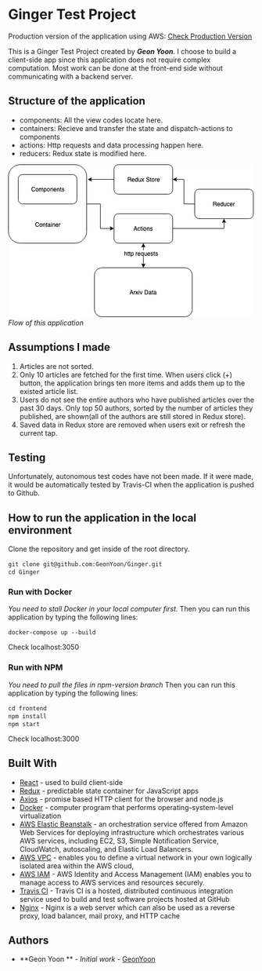 # Ginger Test Project

Production version of the application using AWS: 
[Check Production Version](http://ginger-env.3khafvwt37.us-east-2.elasticbeanstalk.com/)

This is a Ginger Test Project created by ***Geon Yoon***.
I choose to build a client-side app since this application does not require complex computation. Most work can be done at the front-end side without communicating with a backend server.

## Structure of the application
- components: All the view codes locate here.
- containers: Recieve and transfer the state and dispatch-actions to components
- actions: Http requests and data processing happen here.
- reducers: Redux state is modified here.

![](./map.png)
*Flow of this application*

## Assumptions I made
1. Articles are not sorted. 
2. Only 10 articles are fetched for the first time. When users click (+) button, the application brings ten more items and adds them up to the existed article list. 
3. Users do not see the entire authors who have published articles over the past 30 days. Only top 50 authors, sorted by the number of articles they published, are shown(all of the authors are still stored in Redux store).
4. Saved data in Redux store are removed when users exit or refresh the current tap.

## Testing
Unfortunately, autonomous test codes have not been made. If it were made, it would be automatically tested by Travis-CI when the application is pushed to Github.

## How to run the application in the local environment

Clone the repository and get inside of the root directory.
```
git clone git@github.com:GeonYoon/Ginger.git
cd Ginger
```

### Run with Docker
*You need to stall Docker in your local computer first.*
Then you can run this application by typing the following lines:
```
docker-compose up --build
```
Check localhost:3050

### Run with NPM
*You need to pull the files in npm-version branch*
Then you can run this application by typing the following lines:
```
cd frontend
npm install
npm start
```
Check localhost:3000

## Built With
* [React](https://reactjs.org/) - used to build client-side
* [Redux](http://redux.js.org/docs/basics/UsageWithReact.html) - predictable state container for JavaScript apps
* [Axios](https://github.com/axios/axios) - promise based HTTP client for the browser and node.js
* [Docker](https://www.docker.com/) - computer program that performs operating-system-level virtualization
* [AWS Elastic Beanstalk](https://aws.amazon.com/elasticbeanstalk/) - an orchestration service offered from Amazon Web Services for deploying infrastructure which orchestrates various AWS services, including EC2, S3, Simple Notification Service, CloudWatch, autoscaling, and Elastic Load Balancers. 
* [AWS VPC](https://aws.amazon.com/vpc/) - enables you to define a virtual network in your own logically isolated area within the AWS cloud,
* [AWS IAM](https://aws.amazon.com/iam/) - AWS Identity and Access Management (IAM) enables you to manage access to AWS services and resources securely.
* [Travis CI](https://travis-ci.org/) - Travis CI is a hosted, distributed continuous integration service used to build and test software projects hosted at GitHub
* [Nginx](https://www.nginx.com/) - Nginx is a web server which can also be used as a reverse proxy, load balancer, mail proxy, and HTTP cache

## Authors
* **Geon Yoon ** - *Initial work* - [GeonYoon](https://github.com/GeonYoon)
